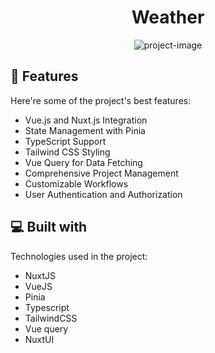 <h1 align="center" id="title">Weather</h1>

<p align="center"><img src="https://rof1yev-blog.vercel.app/_next/static/media/weather.d8e1bb8f.jpg" alt="project-image"></p>

<p id="description"></p>

<h2>🧐 Features</h2>

Here're some of the project's best features:

- Vue.js and Nuxt.js Integration
- State Management with Pinia
- TypeScript Support
- Tailwind CSS Styling
- Vue Query for Data Fetching
- Comprehensive Project Management
- Customizable Workflows
- User Authentication and Authorization

<h2>💻 Built with</h2>

Technologies used in the project:

- NuxtJS
- VueJS
- Pinia
- Typescript
- TailwindCSS
- Vue query
- NuxtUI
